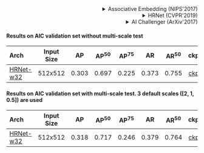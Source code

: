 <!-- [ALGORITHM] -->

<details>
<summary align="right">Associative Embedding (NIPS'2017)</summary>

```bibtex
@inproceedings{newell2017associative,
  title={Associative embedding: End-to-end learning for joint detection and grouping},
  author={Newell, Alejandro and Huang, Zhiao and Deng, Jia},
  booktitle={Advances in neural information processing systems},
  pages={2277--2287},
  year={2017}
}
```

</details>

<!-- [ALGORITHM] -->

<details>
<summary align="right">HRNet (CVPR'2019)</summary>

```bibtex
@inproceedings{sun2019deep,
  title={Deep high-resolution representation learning for human pose estimation},
  author={Sun, Ke and Xiao, Bin and Liu, Dong and Wang, Jingdong},
  booktitle={Proceedings of the IEEE conference on computer vision and pattern recognition},
  pages={5693--5703},
  year={2019}
}
```

</details>

<!-- [DATASET] -->

<details>
<summary align="right">AI Challenger (ArXiv'2017)</summary>

```bibtex
@article{wu2017ai,
  title={Ai challenger: A large-scale dataset for going deeper in image understanding},
  author={Wu, Jiahong and Zheng, He and Zhao, Bo and Li, Yixin and Yan, Baoming and Liang, Rui and Wang, Wenjia and Zhou, Shipei and Lin, Guosen and Fu, Yanwei and others},
  journal={arXiv preprint arXiv:1711.06475},
  year={2017}
}
```

</details>

#### Results on AIC validation set without multi-scale test

| Arch | Input Size | AP | AP<sup>50</sup> | AP<sup>75</sup> | AR | AR<sup>50</sup> | ckpt | log |
| :----------------- | :-----------: | :------: | :------: | :------: | :------: | :------: |:------: |:------: |
| [HRNet-w32](/configs/body/2d_kpt_sview_rgb_img/associative_embedding/aic/hrnet_w32_aic_512x512.py)  | 512x512 | 0.303 | 0.697 | 0.225 | 0.373 | 0.755 | [ckpt](https://download.openmmlab.com/mmpose/bottom_up/hrnet_w32_aic_512x512-77e2a98a_20210131.pth) | [log](https://download.openmmlab.com/mmpose/bottom_up/hrnet_w32_aic_512x512_20210131.log.json) |

#### Results on AIC validation set with multi-scale test. 3 default scales (\[2, 1, 0.5\]) are used

| Arch | Input Size | AP | AP<sup>50</sup> | AP<sup>75</sup> | AR | AR<sup>50</sup> | ckpt | log |
| :----------------- | :-----------: | :------: | :------: | :------: | :------: | :------: |:------: |:------: |
| [HRNet-w32](/configs/body/2d_kpt_sview_rgb_img/associative_embedding/aic/hrnet_w32_aic_512x512.py)  | 512x512 | 0.318 | 0.717 | 0.246 | 0.379 | 0.764 | [ckpt](https://download.openmmlab.com/mmpose/bottom_up/hrnet_w32_aic_512x512-77e2a98a_20210131.pth) | [log](https://download.openmmlab.com/mmpose/bottom_up/hrnet_w32_aic_512x512_20210131.log.json) |
